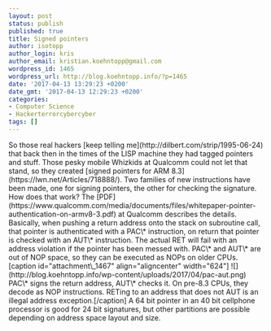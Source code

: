 ```yaml
---
layout: post
status: publish
published: true
title: Signed pointers
author: isotopp
author_login: kris
author_email: kristian.koehntopp@gmail.com
wordpress_id: 1465
wordpress_url: http://blog.koehntopp.info/?p=1465
date: '2017-04-13 13:29:23 +0200'
date_gmt: '2017-04-13 12:29:23 +0200'
categories:
- Computer Science
- Hackerterrorcybercyber
tags: []
---
```

<p>So those real hackers [keep telling me](http://dilbert.com/strip/1995-06-24) that back then in the times of the LISP machine they had tagged pointers and stuff. Those pesky mobile Whizkids at Qualcomm could not let that stand, so they created [signed pointers for ARM 8.3](https://lwn.net/Articles/718888/). Two families of new instructions have been made, one for signing pointers, the other for checking the signature. How does that work? The [PDF](https://www.qualcomm.com/media/documents/files/whitepaper-pointer-authentication-on-armv8-3.pdf) at Qualcomm describes the details. Basically, when pushing a return address onto the stack on subroutine call, that pointer is authenticated with a PAC\*&nbsp;instruction, on return that pointer is checked with an AUT\* instruction. The actual RET will fail with an address violation if the pointer has been messed with. PAC\* and AUT\* are out of NOP space, so they can be executed as NOPs on older CPUs. [caption id="attachment\_1467" align="aligncenter" width="624"] ![](http://blog.koehntopp.info/wp-content/uploads/2017/04/pac-aut.png) PAC\* signs the return address, AUT\* checks it. On pre-8.3 CPUs, they decode as NOP instructions. RETing to an address that does not AUT is an illegal address exception.[/caption] A 64 bit pointer in an 40 bit cellphone processor is good for 24 bit signatures, but other partitions are possible depending on address space layout and size.</p>
